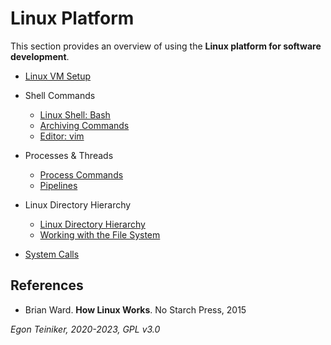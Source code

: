 # Linux Platform

This section provides an overview of using the **Linux platform for software development**.

* [Linux VM Setup](setup)

* Shell Commands
    * [Linux Shell: Bash](shell/BashTutorial.md)
    * [Archiving Commands](shell/Archiving.md)
    * [Editor: vim](editors/vim.md)

* Processes & Threads
    * [Process Commands](processes/README.md)
    * [Pipelines](processes/pipeline/README.md)

* Linux Directory Hierarchy
    * [Linux Directory Hierarchy](filesystem/DirectoryHierarchy.md)
    * [Working with the File System](filesystem/FileSystemCommands.md)
   
* [System Calls](system-calls)



## References

* Brian Ward. **How Linux Works**. No Starch Press, 2015
    

*Egon Teiniker, 2020-2023, GPL v3.0*    
